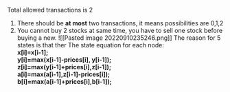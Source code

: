 Total allowed transactions is 2
1.  There should be **at most** two transactions, it means possibilities are 0,1,2
2.  You cannot buy 2 stocks at same time, you have to sell one stock before buying a new.
![[Pasted image 20220910235246.png]]
The reason for 5 states is that ther
The state equation for each node:  
**x\[i]=x\[i-1];  
y\[i]=max(x\[i-1]-prices\[i], y\[i-1]);  
z\[i]=max(y\[i-1]+prices\[i],z\[i-1]);  
a\[i]=max(a\[i-1],z\[i-1]-prices\[i]);  
b\[i]=max(a\[i-1]+prices\[i],b\[i-1]);**

